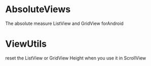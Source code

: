 # AbsoluteViews
The absolute measure ListView and GridView forAndroid
# ViewUtils
reset the ListView or GridView Height when you use it in ScrollView
